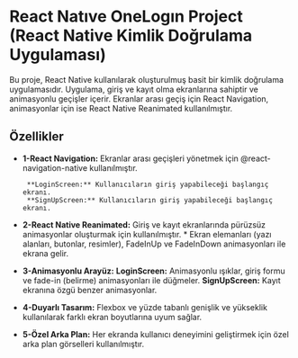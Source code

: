 # React Natıve OneLogın Project (React Native Kimlik Doğrulama Uygulaması)

Bu proje, React Native kullanılarak oluşturulmuş basit bir kimlik doğrulama uygulamasıdır. Uygulama, giriş ve kayıt olma ekranlarına sahiptir ve animasyonlu geçişler içerir. Ekranlar arası geçiş için React Navigation, animasyonlar için ise React Native Reanimated kullanılmıştır.

## Özellikler

- **1-React Navigation:**
  Ekranlar arası geçişleri yönetmek için @react-navigation-native kullanılmıştır.

       **LoginScreen:** Kullanıcıların giriş yapabileceği başlangıç ekranı.
       **SignUpScreen:** Kullanıcıların giriş yapabileceği başlangıç ekranı.

- **2-React Native Reanimated:**
  Giriş ve kayıt ekranlarında pürüzsüz animasyonlar oluşturmak için kullanılmıştır. \* Ekran elemanları (yazı alanları, butonlar, resimler), FadeInUp ve FadeInDown animasyonları ile ekrana gelir.

- **3-Animasyonlu Arayüz:**
  **LoginScreen:** Animasyonlu ışıklar, giriş formu ve fade-in (belirme) animasyonları ile düğmeler.
  **SignUpScreen:** Kayıt ekranına özgü benzer animasyonlar.

- **4-Duyarlı Tasarım:** Flexbox ve yüzde tabanlı genişlik ve yükseklik kullanılarak farklı ekran boyutlarına uyum sağlar.
- **5-Özel Arka Plan:** Her ekranda kullanıcı deneyimini geliştirmek için özel arka plan görselleri kullanılmıştır.
